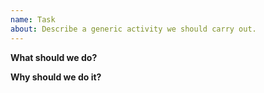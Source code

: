 ```yaml
---
name: Task
about: Describe a generic activity we should carry out.
---
```


**What should we do?**

<!-- Clearly describe the activity we should carry out. -->

**Why should we do it?**

<!-- Argue why doing it is a healthy investment of our time. -->

